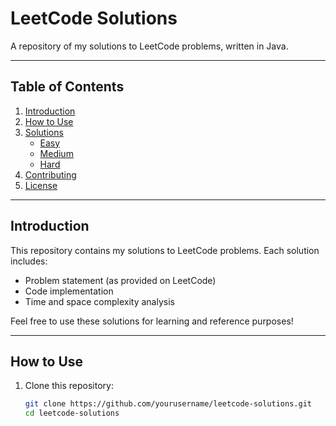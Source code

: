 # LeetCode Solutions

A repository of my solutions to LeetCode problems, written in Java.

---

## Table of Contents

1. [Introduction](#introduction)
2. [How to Use](#how-to-use)
3. [Solutions](#solutions)
   - [Easy](#easy)
   - [Medium](#medium)
   - [Hard](#hard)
4. [Contributing](#contributing)
5. [License](#license)

---

## Introduction

This repository contains my solutions to LeetCode problems. Each solution includes:
- Problem statement (as provided on LeetCode)
- Code implementation
- Time and space complexity analysis

Feel free to use these solutions for learning and reference purposes!

---

## How to Use

1. Clone this repository:
   ```bash
   git clone https://github.com/yourusername/leetcode-solutions.git
   cd leetcode-solutions
